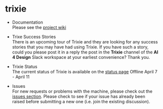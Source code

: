 # trixie

- Documentation<br>
  Please see the [project wiki](https://ai4d-iasc.github.io/trixie/)

- Trixe Success Stories<br>
  There is an upcoming tour of Trixie and they are looking for any success stories that you may have had using Trixie. If you have such a story, could you please post it in a reply the post in the **Trixie** channel
  of the **AI 4 Design** Slack workspace at your earliest convenience? Thank you.
  
- Trixie Status<br>
  The current status of Trixie is available on the [status page](https://ai4d-iasc.github.io/trixie/Trixie-Status/) Offline April 7 - April 11

- Issues<br>
  For new requests or problems with the machine, please check out the [issues section](https://github.com/ai4d-iasc/trixie/issues). Please check to see if your issue has already been raised before submitting a new one (i.e. join the existing discussion).
